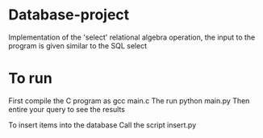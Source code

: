 Database-project
================
Implementation of the 'select' relational algebra operation, the input to the program is given similar to the SQL select

To run
======

First compile the C program as
gcc main.c
The run
python main.py
Then entire your query to see the results

To insert items into the database
Call the script insert.py
